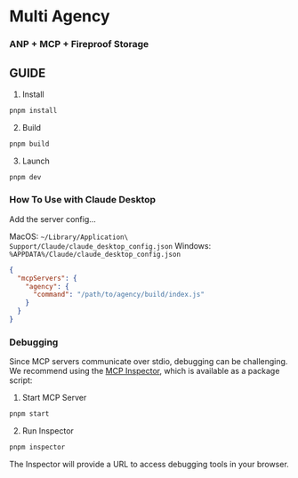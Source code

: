 # Multi Agency
### ANP + MCP + Fireproof Storage

## GUIDE

1. Install
```bash
pnpm install
```

2. Build
```bash
pnpm build
```

3. Launch
```bash
pnpm dev
```

### How To Use with Claude Desktop

Add the server config...

MacOS: `~/Library/Application\ Support/Claude/claude_desktop_config.json`
Windows: `%APPDATA%/Claude/claude_desktop_config.json`

```json
{
  "mcpServers": {
    "agency": {
      "command": "/path/to/agency/build/index.js"
    }
  }
}
```

### Debugging

Since MCP servers communicate over stdio, debugging can be challenging. We recommend using the [MCP Inspector](https://github.com/modelcontextprotocol/inspector), which is available as a package script:

1. Start MCP Server
```bash
pnpm start
```

2. Run Inspector
```bash
pnpm inspector
```

The Inspector will provide a URL to access debugging tools in your browser.

